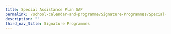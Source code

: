 ```yaml
---
title: Special Assistance Plan SAP
permalink: /school-calendar-and-programme/Signature-Programmes/Special-Assistance-Plan-SAP
description: ""
third_nav_title: Signature Programmes
---
```

